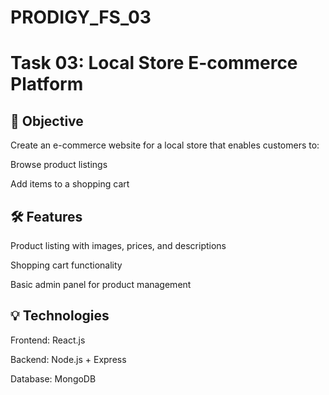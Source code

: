 # PRODIGY_FS_03

# Task 03: Local Store E-commerce Platform

## 📌 Objective

Create an e-commerce website for a local store that enables customers to:

Browse product listings

Add items to a shopping cart

## 🛠️ Features

Product listing with images, prices, and descriptions

Shopping cart functionality

Basic admin panel for product management

## 💡 Technologies

Frontend: React.js

Backend: Node.js + Express

Database: MongoDB 
